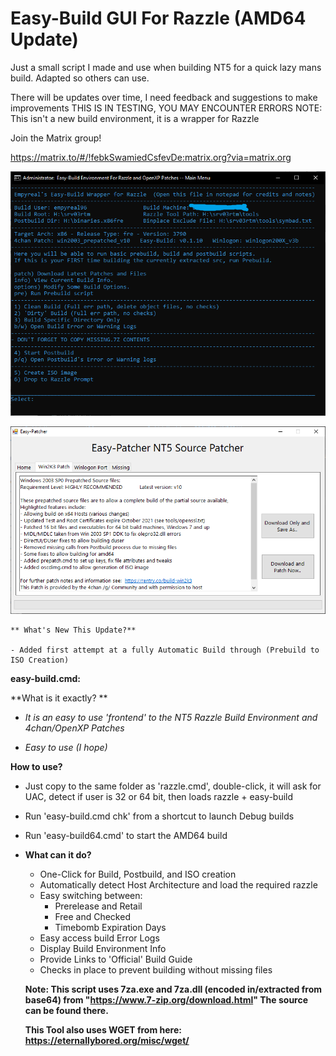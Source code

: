 # Easy-Build GUI For Razzle (AMD64 Update)
Just a small script I made and use when building NT5 for a quick lazy mans build. Adapted so others can use.

There will be updates over time, I need feedback and suggestions to make improvements
THIS IS IN TESTING, YOU MAY ENCOUNTER ERRORS
NOTE: This isn't a new build environment, it is a wrapper for Razzle

Join the Matrix group!

https://matrix.to/#/!febkSwamiedCsfevDe:matrix.org?via=matrix.org

![](https://github.com/Empyreal96/easy-build-nt5/raw/main/easy-build.png)

![](https://github.com/Empyreal96/easy-build-nt5/raw/main/easy-patcher.png)



```
** What's New This Update?**

- Added first attempt at a fully Automatic Build through (Prebuild to ISO Creation)

```



**easy-build.cmd:**

**What is it exactly? **

- *It is an easy to use 'frontend' to the NT5 Razzle Build Environment and 4chan/OpenXP Patches* 

- *Easy to use (I hope)*

**How to use?**

- Just copy to the same folder as 'razzle.cmd', double-click, it will ask for UAC, detect if user is 32 or 64 bit, then loads razzle + easy-build

- Run 'easy-build.cmd chk' from a shortcut to launch Debug builds

- Run 'easy-build64.cmd' to start the AMD64 build
  
- **What can it do?**
  
  - One-Click for Build, Postbuild, and ISO creation
  - Automatically detect Host Architecture and load the required razzle
  - Easy switching between:
    - Prerelease and Retail
    - Free and Checked
    - Timebomb Expiration Days
  - Easy access build Error Logs
  - Display Build Environment Info
  - Provide Links to 'Official' Build Guide
  - Checks in place to prevent building without missing files
  
  **Note: This script uses 7za.exe and 7za.dll (encoded in/extracted from base64) from "https://www.7-zip.org/download.html" The source can be found there.**
  
  **This Tool also uses WGET from here: https://eternallybored.org/misc/wget/**
  
  
